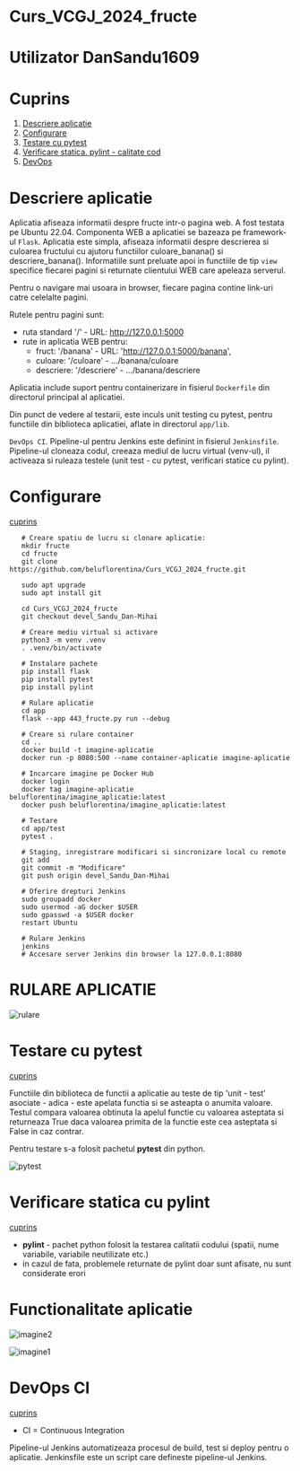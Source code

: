 # Curs_VCGJ_2024_fructe

# Utilizator DanSandu1609

# Cuprins

1. [Descriere aplicatie](#descriere-aplicatie)
1. [Configurare](#configurare)
1. [Testare cu pytest](#testare-cu-pytest)
1. [Verificare statica. pylint - calitate cod](#verificare-statica-cu-pylint)
1. [DevOps](#devops-ci)

   

# Descriere aplicatie

Aplicatia afiseaza informatii despre fructe intr-o pagina web. A fost testata pe Ubuntu 22.04.
Componenta WEB a aplicatiei se bazeaza pe framework-ul `Flask`.
Aplicatia este simpla, afiseaza informatii despre descrierea si culoarea fructului cu ajutoru functiilor culoare_banana() si descriere_banana().
Informatiile sunt preluate apoi in functiile de tip `view` specifice fiecarei pagini si returnate clientului WEB care apeleaza serverul.

Pentru o navigare mai usoara in browser, fiecare pagina contine link-uri catre celelalte pagini.

Rutele pentru pagini sunt:
 * ruta standard '/' - URL: http://127.0.0.1:5000
 * rute in aplicatia WEB pentru:
   * fruct:     '/banana' - URL: 'http://127.0.0.1:5000/banana',
   * culoare:   '/culoare' -                        .../banana/culoare
   * descriere: '/descriere' -                      .../banana/descriere

Aplicatia include suport pentru containerizare in fisierul `Dockerfile` din directorul principal al aplicatiei.

Din punct de vedere al testarii, este inculs unit testing cu pytest, pentru functiile din biblioteca aplicatiei, aflate in directorul `app/lib`.

`DevOps CI`.
Pipeline-ul pentru Jenkins este definint in fisierul `Jenkinsfile`.
Pipeline-ul cloneaza codul, creeaza mediul de lucru virtual (venv-ul), il activeaza si ruleaza testele (unit test - cu pytest, verificari statice cu pylint).


# Configurare
[cuprins](#cuprins)


```text 
   # Creare spatiu de lucru si clonare aplicatie:   
   mkdir fructe
   cd fructe
   git clone https://github.com/beluflorentina/Curs_VCGJ_2024_fructe.git

   sudo apt upgrade
   sudo apt install git

   cd Curs_VCGJ_2024_fructe
   git checkout devel_Sandu_Dan-Mihai
   
   # Creare mediu virtual si activare
   python3 -m venv .venv
   . .venv/bin/activate
   
   # Instalare pachete
   pip install flask
   pip install pytest
   pip install pylint
   
   # Rulare aplicatie
   cd app
   flask --app 443_fructe.py run --debug

   # Creare si rulare container
   cd ..
   docker build -t imagine-aplicatie
   docker run -p 8080:500 --name container-aplicatie imagine-aplicatie
   
   # Incarcare imagine pe Docker Hub
   docker login
   docker tag imagine-aplicatie beluflorentina/imagine_aplicatie:latest
   docker push beluflorentina/imagine_aplicatie:latest
   
   # Testare
   cd app/test
   pytest .
   
   # Staging, inregistrare modificari si sincronizare local cu remote
   git add
   git commit -m "Modificare"
   git push origin devel_Sandu_Dan-Mihai
   
   # Oferire drepturi Jenkins
   sudo groupadd docker
   sudo usermod -aG docker $USER
   sudo gpasswd -a $USER docker
   restart Ubuntu
   
   # Rulare Jenkins
   jenkins
   # Accesare server Jenkins din browser la 127.0.0.1:8080

```
# RULARE APLICATIE
![rulare](https://github.com/beluflorentina/Curs_VCGJ_2024_fructe/assets/161347099/878c8cf7-c64b-4f85-9479-08824f069dc0)


# Testare cu pytest
[cuprins](#cuprins)

Functiile din biblioteca de functii a aplicatie au teste de tip 'unit - test' asociate - adica - este apelata functia si se asteapta o anumita valoare.
Testul compara valoarea obtinuta la apelul functie cu valoarea asteptata si returneaza True daca valoarea primita de la functie este cea asteptata si False in caz contrar.

Pentru testare s-a folosit pachetul **pytest** din python. 

![pytest](https://github.com/beluflorentina/Curs_VCGJ_2024_fructe/assets/161347099/b76196f8-855d-4716-ad73-d82efea3b852)




# Verificare statica cu pylint
[cuprins](#cuprins)

- **pylint** - pachet python folosit la testarea calitatii codului (spatii, nume variabile, variabile neutilizate etc.)
- in cazul de fata, problemele returnate de pylint doar sunt afisate, nu sunt considerate erori

# Functionalitate aplicatie
![imagine2](https://github.com/beluflorentina/Curs_VCGJ_2024_fructe/assets/161347099/7d939c45-a08e-476d-9ed5-95303a627fef)

![imagine1](https://github.com/beluflorentina/Curs_VCGJ_2024_fructe/assets/161347099/ebf4cbf3-058b-4acb-8b10-98f47bfea079)







# DevOps CI
[cuprins](#cuprins)
- CI = Continuous Integration

Pipeline-ul Jenkins automatizeaza procesul de build, test si deploy pentru o aplicatie. Jenkinsfile este un script care defineste pipeline-ul Jenkins.

